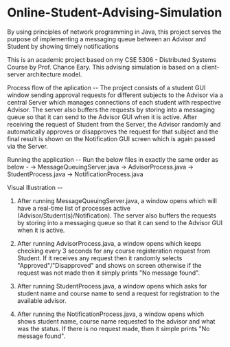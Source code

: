 # Online-Student-Advising-Simulation
By using principles of network programming in Java, this project serves the purpose of implementing a messaging queue between an Advisor and Student by showing timely notifications

This is an academic project based on my CSE 5306 - Distributed Systems Course by Prof. Chance Eary. This advising simulation is based on a client-server architecture model.

Process flow of the aplication --
The project consists of a student GUI window sending approval requests for different subjects to the Advisor via a central Server which manages connections of each student with respective Advisor.
The server also buffers the requests by storing into a messaging queue so that it can send to the Advisor GUI when it is active.
After receiving the request of Student from the Server, the Advisor randomly and automatically approves or disapproves the request for that  subject and the final result is shown on the Notification GUI screen which is again passed via the Server.


Running the application --
Run the below files in exactly the same order as below -
         -> MessageQueuingServer.java
         -> AdvisorProcess.java
         -> StudentProcess.java
         -> NotificationProcess.java


Visual Illustration --
1) After running MessageQueuingServer.java, a window opens which will have a real-time list of processes active (Advisor/Student(s)/Notification). The server also buffers the requests by storing into a messaging queue so that it can send to the Advisor GUI when it is active. 

2) After running AdvisorProcess.java, a window opens which keeps checking every 3 seconds for any course registeration request from Student. If it receives any request then it randomly selects "Approved"/"Disapproved" and shows on screen otherwise if the request was not made then it simply prints "No message found".

3) After running StudentProcess.java, a window opens which asks for student name and course name to send a request for registration to the available advisor.

4) After running the NotificationProcess.java, a window opens which shows student name, course name requested to the advisor and what was the status. If there is no request made, then it simple prints "No message found".
